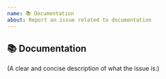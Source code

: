```yaml
---
name: 📚 Documentation
about: Report an issue related to documentation
---
```


## 📚 Documentation

(A clear and concise description of what the issue is:)
